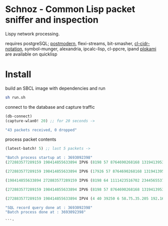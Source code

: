 # Schnoz - Common Lisp packet sniffer and inspection

Lispy network processing.

requires postgreSQL; [postmodern](https://github.com/marijnh/Postmodern), flexi-streams, bit-smasher, [cl-cidr-notation](https://github.com/AccelerationNet/cl-cidr-notation), symbol-munger, alexandria, ipcalc-lisp, cl-ppcre, ipand [plokami](https://github.com/atomontage/plokami) are available on quicklisp

# Install

build an SBCL image with dependencies and run
```sh
sh run.sh
```

connect to the database and capture traffic
```lisp
(db-connect)
(capture-wlan0! 20) ;; for 20 seconds ->

"43 packets received, 0 dropped"
```

process packet contents
```lisp
(latest-batch! 5) ;; last 5 packets ->

"Batch process startup at : 3693092398"
(272883577289159 198414855633894 IPV6 (8198 57 8764690268168 13194139533312)) 

(272883577289159 198414855633894 IPV6 (17926 57 8764690268168 13194139533312)) 

(198414855633894 272883577289159 IPV6 (8198 64 1111423516702 234456553719863)) 

(272883577289159 198414855633894 IPV6 (8198 57 8764690268168 13194139533312)) 

(272883577289159 198414855633894 IPV4 (4 40 39250 6 58.75.35.205 192.168.1.249)) 

"SQL record query done at : 3693092398"
"Batch process done at : 3693092398"

```'